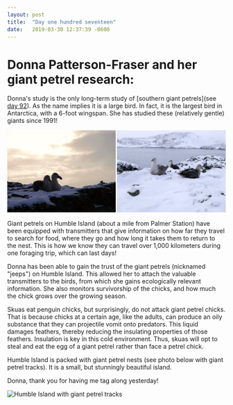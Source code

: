 ```yaml
---
layout: post
title:  "Day one hundred seventeen"
date:   2019-03-30 12:37:39 -0600
---
```

# Donna Patterson-Fraser and her giant petrel research:
Donna's study is the only long-term study of [southern giant petrels](see [day 92](https://natasjavgestel.github.io/blog/2019/03/05/day-ninetytwo)). As the name implies it is a large bird. In fact, it is the largest bird in Antarctica, with a 6-foot wingspan. She has studied these (relatively gentle) giants since 1991! 

![southern giant petrels](/assets/blog_photos/190330/GiantPetrel_Humble.jpg)

Giant petrels on Humble Island (about a mile from Palmer Station) have been equipped with transmitters that give information on how far they travel to search for food, where they go and how long it takes them to return to the nest. This is how we know they can travel over 1,000 kilometers during one foraging trip, which can last days!

Donna has been able to gain the trust of the giant petrels (nicknamed "jeeps") on Humble Island. This allowed her to attach the valuable transmitters to the birds, from which she gains ecologically relevant information. She also monitors survivorship of the chicks, and how much the chick grows over the growing season. 

Skuas eat penguin chicks, but surprisingly, do not attack giant petrel chicks. That is because chicks at a certain age, like the adults, can produce an oily substance that they can projectile vomit onto predators. This liquid damages feathers, thereby reducing the insulating properties of those feathers. Insulation is key in this cold environment. Thus, skuas will opt to steal and eat the egg of a giant petrel rather than face a petrel chick. 

Humble Island is packed with giant petrel nests (see photo below with giant petrel tracks). It is a small, but stunningly beautiful island. 

Donna, thank you for having me tag along yesterday!

![Humble Island with giant petrel tracks](/assets/blog_photos/190330/P1120106.jpg)